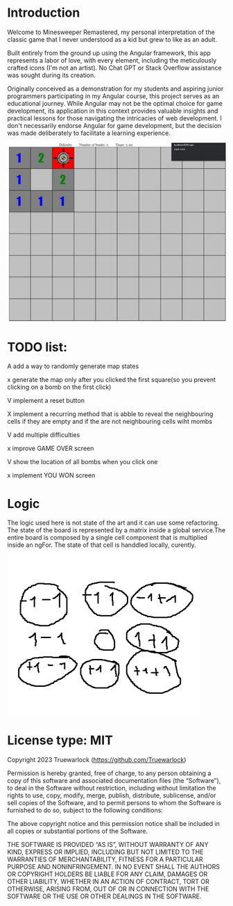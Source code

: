# Introduction

Welcome to Minesweeper Remastered, my personal interpretation of the classic game that I never understood as a kid but grew to like as an adult.

Built entirely from the ground up using the Angular framework, this app represents a labor of love, with every element, including the meticulously crafted icons (I'm not an artist). No Chat GPT or Stack Overflow assistance was sought during its creation.

Originally conceived as a demonstration for my students and aspiring junior programmers participating in my Angular course, this project serves as an educational journey. While Angular may not be the optimal choice for game development, its application in this context provides valuable insights and practical lessons for those navigating the intricacies of web development. I don't necessarily endorse Angular for game development, but the decision was made deliberately to facilitate a learning experience.



![alt text](https://github.com/Truewarlock/minesweeper/blob/main/resources/the%20game%20currently.png)

# TODO list:

A add a way to randomly generate map states

x generate the map only after you clicked the first square(so you prevent clicking on a bomb on the first click)

V implement a reset button

X implement a recurring method that is abble to reveal the neighbouring cells if they are empty and if the are not neighbouring cells wiht mombs

V add multiple difficulties

x improve GAME OVER screen

V show the location of all bombs when you click one

x implement YOU WON screen


# Logic

The logic used here is not state of the art and it can use some refactoring. The state of the board is represented by a matrix inside a global service.The entire board is composed by a single cell component that is multiplied inside an ngFor. The state of that cell is handdled locally, curently.

![alt text](https://github.com/Truewarlock/minesweeper/blob/main/resources/cells.png)


# License type: MIT

Copyright 2023 Truewarlock (https://github.com/Truewarlock)

Permission is hereby granted, free of charge, to any person obtaining a copy of this software and associated documentation files (the “Software”), to deal in the Software without restriction, including without limitation the rights to use, copy, modify, merge, publish, distribute, sublicense, and/or sell copies of the Software, and to permit persons to whom the Software is furnished to do so, subject to the following conditions:

The above copyright notice and this permission notice shall be included in all copies or substantial portions of the Software.

THE SOFTWARE IS PROVIDED “AS IS”, WITHOUT WARRANTY OF ANY KIND, EXPRESS OR IMPLIED, INCLUDING BUT NOT LIMITED TO THE WARRANTIES OF MERCHANTABILITY, FITNESS FOR A PARTICULAR PURPOSE AND NONINFRINGEMENT. IN NO EVENT SHALL THE AUTHORS OR COPYRIGHT HOLDERS BE LIABLE FOR ANY CLAIM, DAMAGES OR OTHER LIABILITY, WHETHER IN AN ACTION OF CONTRACT, TORT OR OTHERWISE, ARISING FROM, OUT OF OR IN CONNECTION WITH THE SOFTWARE OR THE USE OR OTHER DEALINGS IN THE SOFTWARE.


